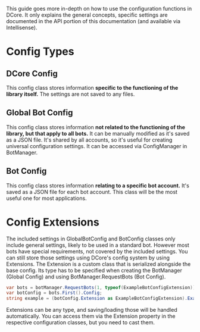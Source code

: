 This guide goes more in-depth on how to use the configuration functions in DCore.
It only explains the general concepts, specific settings are documented in the API portion of this documentation (and available via Intellisense).

# Config Types

## DCore Config
This config class stores information **specific to the functioning of the library itself.** The settings are not saved to any files. 

## Global Bot Config
This config class stores information **not related to the functioning of the library, but that apply to all bots.** It can be manually modified as it's saved as a JSON file.
It's shared by all accounts, so it's useful for creating universal configuration settings. It can be accessed via ConfigManager in BotManager.

## Bot Config
This config class stores information **relating to a specific bot account.** It's saved as a JSON file for each bot account.
This class will be the most useful one for most applications.


# Config Extensions
The included settings in GlobalBotConfig and BotConfig classes only include general settings, likely to be used in a standard bot. However most bots have special requirements, not covered by the included settings. 
You can still store those settings using DCore's config system by using Extensions. The Extension is a custom class that is serialized alongside the base config. Its type has to be specified when creating the BotManager (Global Config) and using BotManager.RequestBots (Bot Config).

```cs
var bots = botManager.RequestBots(1, typeof(ExampleBotConfigExtension));
var botConfig = bots.First().Config;
string example = (botConfig.Extension as ExampleBotConfigExtension).ExampleCustomVariable;
```

Extensions can be any type, and saving/loading those will be handled automatically. You can access them via the Extension property in the respective configuration classes, but you need to cast them.
